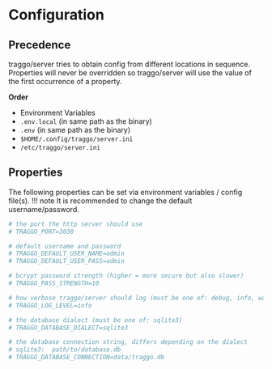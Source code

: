 # Configuration

## Precedence

traggo/server tries to obtain config from different locations in sequence. Properties will never be overridden so traggo/server 
will use the value of the first occurrence of a property.

**Order**

* Environment Variables
* `.env.local` (in same path as the binary)
* `.env` (in same path as the binary)
* `$HOME/.config/traggo/server.ini`
* `/etc/traggo/server.ini`

## Properties

The following properties can be set via environment variables / config file(s).
!!! note
    It is recommended to change the default username/password.

```ini
# the port the http server should use
# TRAGGO_PORT=3030

# default username and password
# TRAGGO_DEFAULT_USER_NAME=admin
# TRAGGO_DEFAULT_USER_PASS=admin

# bcrypt password strength (higher = more secure but also slower)
# TRAGGO_PASS_STRENGTH=10

# how verbose traggo/server should log (must be one of: debug, info, warn, error, fatal, panic)
# TRAGGO_LOG_LEVEL=info

# the database dialect (must be one of: sqlite3)
# TRAGGO_DATABASE_DIALECT=sqlite3

# the database connection string, differs depending on the dialect
# sqlite3:  path/to/database.db
# TRAGGO_DATABASE_CONNECTION=data/traggo.db
```
